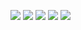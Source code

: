 
![](https://github-profile-summary-cards.vercel.app/api/cards/profile-details?username=funjockerIT&theme=dracula)
![](https://github-profile-summary-cards.vercel.app/api/cards/most-commit-language?username=funjockerIT&theme=dracula)
![](https://github-profile-summary-cards.vercel.app/api/cards/repos-per-language?username=funjockerIT&theme=dracula)
![](https://github-profile-summary-cards.vercel.app/api/cards/stats?username=funjockerIT&theme=dracula)
![](https://github-profile-summary-cards.vercel.app/api/cards/productive-time?username=funjockerIT&theme=dracula)
<!--
**funjockerIT/funjockerIT** is a ✨ _special_ ✨ repository because its `README.md` (this file) appears on your GitHub profile.

Here are some ideas to get you started:

- 🔭 I’m currently working on ...
- 🌱 I’m currently learning ...
- 👯 I’m looking to collaborate on ...
- 🤔 I’m looking for help with ...
- 💬 Ask me about ...
- 📫 How to reach me: ...
- 😄 Pronouns: ...
- ⚡ Fun fact: ...
-->

